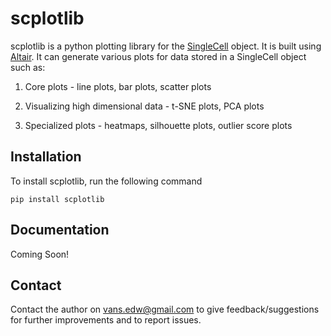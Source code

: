 # scplotlib

scplotlib is a python plotting library for the [SingleCell](https://edwinv87.github.io/singlecelldata/) object. It is built using [Altair](https://altair-viz.github.io/). It can generate various plots for data stored in a SingleCell object such as:

1. Core plots - line plots, bar plots, scatter plots

2. Visualizing high dimensional data - t-SNE plots, PCA plots

3. Specialized plots - heatmaps, silhouette plots, outlier score plots

## Installation

To install scplotlib, run the following command

`pip install scplotlib`

## Documentation

Coming Soon!

## Contact

Contact the author on <vans.edw@gmail.com> to give feedback/suggestions for further improvements and to report issues.
